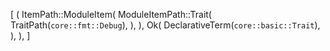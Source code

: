 [
    (
        ItemPath::ModuleItem(
            ModuleItemPath::Trait(
                TraitPath(`core::fmt::Debug`),
            ),
        ),
        Ok(
            DeclarativeTerm(`core::basic::Trait`),
        ),
    ),
]
